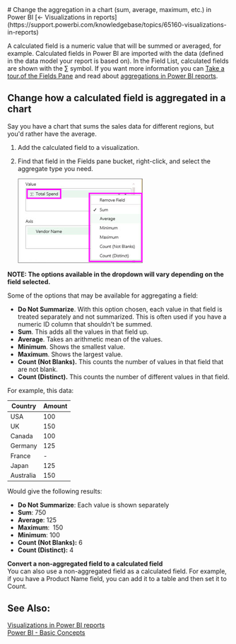 <properties pageTitle="Change the aggregation in a chart (sum, average, maximum, etc.) in Power BI" description="Change the aggregation in a chart (sum, average, maximum, etc.) in Power BI" services="powerbi" documentationCenter="" authors="v-anpasi" manager="mblythe" editor=""/>
<tags ms.service="powerbi" ms.devlang="NA" ms.topic="article" ms.tgt_pltfrm="NA" ms.workload="powerbi" ms.date="06/26/2015" ms.author="v-anpasi"/>
# Change the aggregation in a chart (sum, average, maximum, etc.) in Power BI
[← Visualizations in reports](https://support.powerbi.com/knowledgebase/topics/65160-visualizations-in-reports)

A calculated field is a numeric value that will be summed or averaged, for example. Calculated fields in Power BI are imported with the data (defined in the data model your report is based on). In the Field List, calculated fields are shown with the ∑ symbol. If you want more information you can [Take a tour.of the Fields Pane](http://support.powerbi.com/knowledgebase/articles/468474-take-a-tour-of-the-fields-pane) and read about [aggregations in Power BI reports](http://support.powerbi.com/knowledgebase/articles/471200-change-the-aggregation-in-a-chart-sum-average-m).

## Change how a calculated field is aggregated in a chart
Say you have a chart that sums the sales data for different regions, but you'd rather have the average. 

1.  Add the calculated field to a visualization.
2.  Find that field in the Fields pane bucket, right-click, and select the aggregate type you need.

    ![](media/powerbi-service-change-the-aggregation-in-a-chart/pbip_Viz_agg.jpg)

**NOTE: The options available in the dropdown will vary depending on the field selected.**

Some of the options that may be available for aggregating a field:

-   **Do Not Summarize**. With this option chosen, each value in that field is treated separately and not summarized. This is often used if you have a numeric ID column that shouldn't be summed.
-   **Sum**. This adds all the values in that field up.
-   **Average**. Takes an arithmetic mean of the values.
-   **Minimum**. Shows the smallest value.
-   **Maximum**. Shows the largest value.
-   **Count (Not Blanks).** This counts the number of values in that field that are not blank.
-   **Count (Distinct).** This counts the number of different values in that field.

For example, this data:

|Country|Amount|
|-------|------|
|USA|100|
|UK|150|
|Canada|100|
|Germany|125|
|France|-|
|Japan|125|
|Australia|150|

Would give the following results:

-   **Do Not Summarize**: Each value is shown separately
-   **Sum**: 750
-   **Average**: 125
-   **Maximum**:  150
-   **Minimum**: 100
-   **Count (Not Blanks):** 6
-   **Count (Distinct):** 4

**Convert a non-aggregated field to a calculated field**  
You can also use a non-aggregated field as a calculated field. For example, if you have a Product Name field, you can add it to a table and then set it to Count. 

## See Also:
[Visualizations in Power BI reports](http://support.powerbi.com/knowledgebase/articles/434821-visualizations-in-power-bi-reports)  
[Power BI - Basic Concepts](http://support.powerbi.com/knowledgebase/articles/487029-power-bi-preview-basic-concepts)